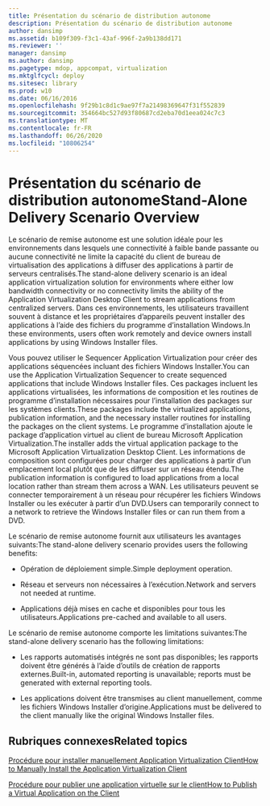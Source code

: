 ```yaml
---
title: Présentation du scénario de distribution autonome
description: Présentation du scénario de distribution autonome
author: dansimp
ms.assetid: b109f309-f3c1-43af-996f-2a9b138dd171
ms.reviewer: ''
manager: dansimp
ms.author: dansimp
ms.pagetype: mdop, appcompat, virtualization
ms.mktglfcycl: deploy
ms.sitesec: library
ms.prod: w10
ms.date: 06/16/2016
ms.openlocfilehash: 9f29b1c8d1c9ae97f7a21498369647f31f552839
ms.sourcegitcommit: 354664bc527d93f80687cd2eba70d1eea024c7c3
ms.translationtype: MT
ms.contentlocale: fr-FR
ms.lasthandoff: 06/26/2020
ms.locfileid: "10806254"
---
```

# <span data-ttu-id="c04b0-103">Présentation du scénario de distribution autonome</span><span class="sxs-lookup"><span data-stu-id="c04b0-103">Stand-Alone Delivery Scenario Overview</span></span>


<span data-ttu-id="c04b0-104">Le scénario de remise autonome est une solution idéale pour les environnements dans lesquels une connectivité à faible bande passante ou aucune connectivité ne limite la capacité du client de bureau de virtualisation des applications à diffuser des applications à partir de serveurs centralisés.</span><span class="sxs-lookup"><span data-stu-id="c04b0-104">The stand-alone delivery scenario is an ideal application virtualization solution for environments where either low bandwidth connectivity or no connectivity limits the ability of the Application Virtualization Desktop Client to stream applications from centralized servers.</span></span> <span data-ttu-id="c04b0-105">Dans ces environnements, les utilisateurs travaillent souvent à distance et les propriétaires d’appareils peuvent installer des applications à l’aide des fichiers du programme d’installation Windows.</span><span class="sxs-lookup"><span data-stu-id="c04b0-105">In these environments, users often work remotely and device owners install applications by using Windows Installer files.</span></span>

<span data-ttu-id="c04b0-106">Vous pouvez utiliser le Sequencer Application Virtualization pour créer des applications séquencées incluant des fichiers Windows Installer.</span><span class="sxs-lookup"><span data-stu-id="c04b0-106">You can use the Application Virtualization Sequencer to create sequenced applications that include Windows Installer files.</span></span> <span data-ttu-id="c04b0-107">Ces packages incluent les applications virtualisées, les informations de composition et les routines de programme d’installation nécessaires pour l’installation des packages sur les systèmes clients.</span><span class="sxs-lookup"><span data-stu-id="c04b0-107">These packages include the virtualized applications, publication information, and the necessary installer routines for installing the packages on the client systems.</span></span> <span data-ttu-id="c04b0-108">Le programme d’installation ajoute le package d’application virtuel au client de bureau Microsoft Application Virtualization.</span><span class="sxs-lookup"><span data-stu-id="c04b0-108">The installer adds the virtual application package to the Microsoft Application Virtualization Desktop Client.</span></span> <span data-ttu-id="c04b0-109">Les informations de composition sont configurées pour charger des applications à partir d’un emplacement local plutôt que de les diffuser sur un réseau étendu.</span><span class="sxs-lookup"><span data-stu-id="c04b0-109">The publication information is configured to load applications from a local location rather than stream them across a WAN.</span></span> <span data-ttu-id="c04b0-110">Les utilisateurs peuvent se connecter temporairement à un réseau pour récupérer les fichiers Windows Installer ou les exécuter à partir d’un DVD.</span><span class="sxs-lookup"><span data-stu-id="c04b0-110">Users can temporarily connect to a network to retrieve the Windows Installer files or can run them from a DVD.</span></span>

<span data-ttu-id="c04b0-111">Le scénario de remise autonome fournit aux utilisateurs les avantages suivants:</span><span class="sxs-lookup"><span data-stu-id="c04b0-111">The stand-alone delivery scenario provides users the following benefits:</span></span>

-   <span data-ttu-id="c04b0-112">Opération de déploiement simple.</span><span class="sxs-lookup"><span data-stu-id="c04b0-112">Simple deployment operation.</span></span>

-   <span data-ttu-id="c04b0-113">Réseau et serveurs non nécessaires à l’exécution.</span><span class="sxs-lookup"><span data-stu-id="c04b0-113">Network and servers not needed at runtime.</span></span>

-   <span data-ttu-id="c04b0-114">Applications déjà mises en cache et disponibles pour tous les utilisateurs.</span><span class="sxs-lookup"><span data-stu-id="c04b0-114">Applications pre-cached and available to all users.</span></span>

<span data-ttu-id="c04b0-115">Le scénario de remise autonome comporte les limitations suivantes:</span><span class="sxs-lookup"><span data-stu-id="c04b0-115">The stand-alone delivery scenario has the following limitations:</span></span>

-   <span data-ttu-id="c04b0-116">Les rapports automatisés intégrés ne sont pas disponibles; les rapports doivent être générés à l’aide d’outils de création de rapports externes.</span><span class="sxs-lookup"><span data-stu-id="c04b0-116">Built-in, automated reporting is unavailable; reports must be generated with external reporting tools.</span></span>

-   <span data-ttu-id="c04b0-117">Les applications doivent être transmises au client manuellement, comme les fichiers Windows Installer d’origine.</span><span class="sxs-lookup"><span data-stu-id="c04b0-117">Applications must be delivered to the client manually like the original Windows Installer files.</span></span>

## <span data-ttu-id="c04b0-118">Rubriques connexes</span><span class="sxs-lookup"><span data-stu-id="c04b0-118">Related topics</span></span>


[<span data-ttu-id="c04b0-119">Procédure pour installer manuellement Application Virtualization Client</span><span class="sxs-lookup"><span data-stu-id="c04b0-119">How to Manually Install the Application Virtualization Client</span></span>](how-to-manually-install-the-application-virtualization-client.md)

[<span data-ttu-id="c04b0-120">Procédure pour publier une application virtuelle sur le client</span><span class="sxs-lookup"><span data-stu-id="c04b0-120">How to Publish a Virtual Application on the Client</span></span>](how-to-publish-a-virtual-application-on-the-client.md)

 

 






